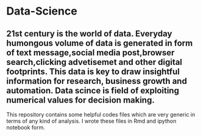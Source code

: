 # Data-Science

## 21st century is the world of data. Everyday humongous volume of data is generated in form of text message,social media post,browser search,clicking advetisemet and other digital footprints. This data is key to draw insightful information for research, business growth and automation. Data scince is field of exploiting numerical values for decision making.
 This repository contains some helpful codes files which are very generic in terms of any kind of analysis. I wrote these files in Rmd and ipython notebook form.
